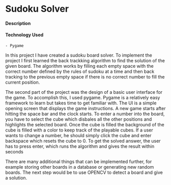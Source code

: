 # Sudoku Solver
#### Description

#### Technology Used
    - Pygame

In this project I have created a sudoku board solver. To implement the project I first learned the back trackking algorithm to find the solution
of the given board. The algorithm works by filling each empty space with the correct number defined by the rules of sudoku at a time and then back tracking to the previous empty space if there is no correct number to fill the current position.

The second part of the project was the design of a basic user interface for the game. To accomplish this, I used pygame. Pygame is a relatively easy framework to learn but takes time to get familiar with. The UI is a simple opening screen that displays the game instructions. A new game starts after hitting the space bar and the clock starts. To enter a number into the board, you have to select the cube which disbales all the other positions and highlights the selected board. Once the cube is filled the background of the cube is filled with a color to keep track of the playable cubes. If a user wants to change a number, he should simply click the cube and enter backspace which resets the cube to 0.
 To get the solved answer, the user has to press enter, which runs the algorithm and gives the result within seconds

There are many additional things that can be implemented further, for example storing other boards in a database or generating new random boards. The next step would be to use OPENCV to detect a board and give a solution.
